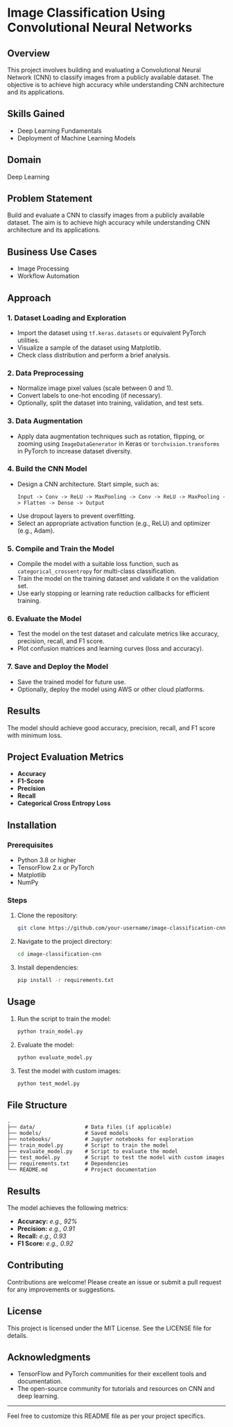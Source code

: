 # Image Classification Using Convolutional Neural Networks

## Overview
This project involves building and evaluating a Convolutional Neural Network (CNN) to classify images from a publicly available dataset. The objective is to achieve high accuracy while understanding CNN architecture and its applications.

## Skills Gained
- Deep Learning Fundamentals
- Deployment of Machine Learning Models

## Domain
Deep Learning

## Problem Statement
Build and evaluate a CNN to classify images from a publicly available dataset. The aim is to achieve high accuracy while understanding CNN architecture and its applications.

## Business Use Cases
- Image Processing
- Workflow Automation

## Approach
### 1. Dataset Loading and Exploration
- Import the dataset using `tf.keras.datasets` or equivalent PyTorch utilities.
- Visualize a sample of the dataset using Matplotlib.
- Check class distribution and perform a brief analysis.

### 2. Data Preprocessing
- Normalize image pixel values (scale between 0 and 1).
- Convert labels to one-hot encoding (if necessary).
- Optionally, split the dataset into training, validation, and test sets.

### 3. Data Augmentation
- Apply data augmentation techniques such as rotation, flipping, or zooming using `ImageDataGenerator` in Keras or `torchvision.transforms` in PyTorch to increase dataset diversity.

### 4. Build the CNN Model
- Design a CNN architecture. Start simple, such as:
  ```
  Input -> Conv -> ReLU -> MaxPooling -> Conv -> ReLU -> MaxPooling -> Flatten -> Dense -> Output
  ```
- Use dropout layers to prevent overfitting.
- Select an appropriate activation function (e.g., ReLU) and optimizer (e.g., Adam).

### 5. Compile and Train the Model
- Compile the model with a suitable loss function, such as `categorical_crossentropy` for multi-class classification.
- Train the model on the training dataset and validate it on the validation set.
- Use early stopping or learning rate reduction callbacks for efficient training.

### 6. Evaluate the Model
- Test the model on the test dataset and calculate metrics like accuracy, precision, recall, and F1 score.
- Plot confusion matrices and learning curves (loss and accuracy).

### 7. Save and Deploy the Model
- Save the trained model for future use.
- Optionally, deploy the model using AWS or other cloud platforms.

## Results
The model should achieve good accuracy, precision, recall, and F1 score with minimum loss.

## Project Evaluation Metrics
- **Accuracy**
- **F1-Score**
- **Precision**
- **Recall**
- **Categorical Cross Entropy Loss**

## Installation
### Prerequisites
- Python 3.8 or higher
- TensorFlow 2.x or PyTorch
- Matplotlib
- NumPy

### Steps
1. Clone the repository:
   ```bash
   git clone https://github.com/your-username/image-classification-cnn.git
   ```
2. Navigate to the project directory:
   ```bash
   cd image-classification-cnn
   ```
3. Install dependencies:
   ```bash
   pip install -r requirements.txt
   ```

## Usage
1. Run the script to train the model:
   ```bash
   python train_model.py
   ```
2. Evaluate the model:
   ```bash
   python evaluate_model.py
   ```
3. Test the model with custom images:
   ```bash
   python test_model.py
   ```

## File Structure
```
.
├── data/                # Data files (if applicable)
├── models/              # Saved models
├── notebooks/           # Jupyter notebooks for exploration
├── train_model.py       # Script to train the model
├── evaluate_model.py    # Script to evaluate the model
├── test_model.py        # Script to test the model with custom images
├── requirements.txt     # Dependencies
└── README.md            # Project documentation
```

## Results
The model achieves the following metrics:
- **Accuracy:** _e.g., 92%_
- **Precision:** _e.g., 0.91_
- **Recall:** _e.g., 0.93_
- **F1 Score:** _e.g., 0.92_

## Contributing
Contributions are welcome! Please create an issue or submit a pull request for any improvements or suggestions.

## License
This project is licensed under the MIT License. See the LICENSE file for details.

## Acknowledgments
- TensorFlow and PyTorch communities for their excellent tools and documentation.
- The open-source community for tutorials and resources on CNN and deep learning.

---

Feel free to customize this README file as per your project specifics.
